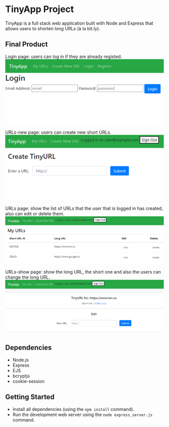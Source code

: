 # TinyApp Project

TinyApp is a full stack web application built with Node and Express that allows users to shorten long URLs (à la bit.ly).

## Final Product
Login page: users can log in if they are already registed.
!["login page"](https://github.com/ive-m/tinyapp/blob/master/docs/login.png?raw=true)

URLs-new page: users can create new short URLs.
!["urls-new page"](https://github.com/ive-m/tinyapp/blob/master/docs/new-url-page.png?raw=true)

URLs page: show the list of URLs that the user that is logged in has created, also can edit or delete them.
!["urls page"](https://github.com/ive-m/tinyapp/blob/master/docs/urls-page.png?raw=true)

URLs-show page: show the long URL, the short one and also the users can change the long URL.
!["urls-show page"](https://github.com/ive-m/tinyapp/blob/master/docs/urls-show-page.png?raw=true)


## Dependencies

- Node.js
- Express
- EJS
- bcryptjs
- cookie-session

## Getting Started

- Install all dependencies (using the `npm install` command).
- Run the development web server using the `node express_server.js` command.
